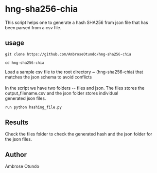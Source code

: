 # hng-sha256-chia
This script helps one to generate a hash SHA256 from json file that has been parsed from a csv file.

## usage
```
git clone https://github.com/AmbroseOtundo/hng-sha256-chia
```
```
cd hng-sha256-chia
```
Load a sample csv file to the root directory ~ (hng-sha256-chia) that matches the json schema to avoid conflicts
####
In the script we have two folders -- files and json. The files stores the output_filename.csv and the json folder stores individual <br>
generated json files.

```
run python hashing_file.py
```
## Results
Check the files folder to check the generated hash and the json folder for the json files.
## Author 
Ambrose Otundo
